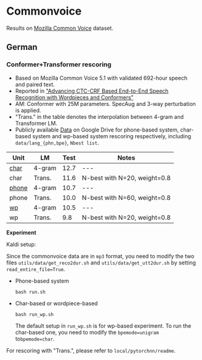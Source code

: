 # Commonvoice

Results on [Mozilla Common Voice](https://commonvoice.mozilla.org/zh-CN) dataset.

## German

### Conformer+Transformer rescoring

* Based on Mozilla Common Voice 5.1 with validated 692-hour speech and paired text.
* Reported in ["Advancing CTC-CRF Based End-to-End Speech Recognition with Wordpieces and Conformers"](https://arxiv.org/abs/2107.03007)
* AM: Conformer with 25M parameters. SpecAug and 3-way perturbation is applied.
* "Trans." in the table denotes the interpolation between 4-gram and Transformer LM.
* Publicly available [Data](https://drive.google.com/file/d/1W9gI0ziFUEgo4FN8eCP1h7utvf-f9dJo/view?usp=sharing) on Google Drive for phone-based system, char-based system and wp-based system rescoring respectively, including `data/lang_{phn,bpe}`, `Nbest list`. 

| Unit                     | LM     | Test | Notes                        |
| ------------------------ | ------ | ---- | ---------------------------- |
| [char](exp/cv_de_char/)  | 4-gram | 12.7 | ---                          |
| char                     | Trans. | 11.6 | N-best with N=20, weight=0.8 |
| [phone](exp/cv_de_phone) | 4-gram | 10.7 | ---                          |
| phone                    | Trans. | 10.0 | N-best with N=60, weight=0.8 |
| [wp](exp/cv_de_wp)       | 4-gram | 10.5 | ---                          |
| wp                       | Trans. | 9.8  | N-best with N=20, weight=0.8 |

**Experiment**

Kaldi setup:

Since the commonvoice data are in `mp3` format, you need to modify the two files `utils/data/get_reco2dur.sh` and `utils/data/get_utt2dur.sh` by setting `read_entire_file=True`.

* Phone-based system

  ```shell
  bash run.sh
  ```

* Char-based or wordpiece-based

  ```shell
  bash run_wp.sh
  ```

  The default setup in `run_wp.sh` is for wp-based experiment. To run the char-based one, you need to modify the `bpemode=unigram` to`bpemode=char`.

For rescoring with "Trans.", please refer to `local/pytorchnn/readme`.

